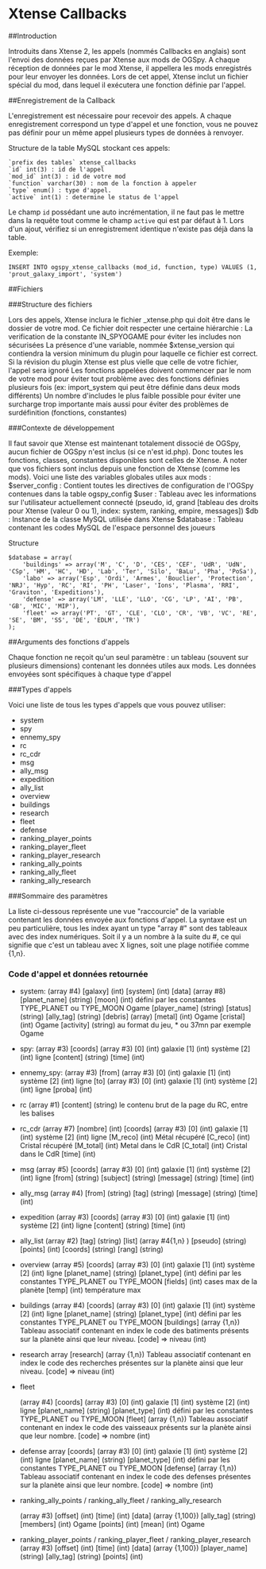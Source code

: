 # Xtense Callbacks

##Introduction

Introduits dans Xtense 2, les appels (nommés Callbacks en anglais) sont l'envoi des données reçues par Xtense aux mods de OGSpy. A chaque réception de données par le mod Xtense, il appellera les mods enregistrés pour leur envoyer les données.
Lors de cet appel, Xtense inclut un fichier spécial du mod, dans lequel il exécutera une fonction définie par l'appel.

##Enregistrement de la Callback

L'enregistrement est nécessaire pour recevoir des appels. A chaque enregistrement correspond un type d'appel et une fonction, vous ne pouvez pas définir pour un même appel plusieurs types de données à renvoyer.

Structure de la table MySQL stockant ces appels:

    `prefix des tables` xtense_callbacks
    `id` int(3) : id de l'appel
    `mod_id` int(3) : id de votre mod
    `function` varchar(30) : nom de la fonction à appeler
    `type` enum() : type d'appel.
    `active` int(1) : determine le status de l'appel

Le champ `id` possédant une auto incrémentation, il ne faut pas le mettre dans la requête tout comme le champ `active` qui est par défaut à 1.
Lors d'un ajout, vérifiez si un enregistrement identique n'existe pas déjà dans la table.

Exemple:

    INSERT INTO ogspy_xtense_callbacks (mod_id, function, type) VALUES (1, 'prout_galaxy_import', 'system')

##Fichiers

###Structure des fichiers

Lors des appels, Xtense inclura le fichier _xtense.php qui doit être dans le dossier de votre mod.
Ce fichier doit respecter une certaine hiérarchie :
La verification de la constante IN_SPYOGAME pour éviter les includes non sécurisées
La présence d'une variable, nommée $xtense_version qui contiendra la version minimum du plugin pour laquelle ce fichier est correct. Si la révision du plugin Xtense est plus vielle que celle de votre fichier, l'appel sera ignoré
Les fonctions appelées doivent commencer par le nom de votre mod pour éviter tout problème avec des fonctions définies plusieurs fois (ex: import_system qui peut être définie dans deux mods différents)
Un nombre d'includes le plus faible possible pour éviter une surcharge trop importante mais aussi pour éviter des problèmes de surdéfinition (fonctions, constantes)

###Contexte de développement

Il faut savoir que Xtense est maintenant totalement dissocié de OGSpy, aucun fichier de OGSpy n'est inclus (si ce n'est id.php). Donc toutes les fonctions, classes, constantes disponibles sont celles de Xtense. A noter que vos fichiers sont inclus depuis une fonction de Xtense (comme les mods). Voici une liste des variables globales utiles aux mods :
$server_config : Contient toutes les directives de configuration de l'OGSpy contenues dans la table ogspy_config
$user : Tableau avec les informations sur l'utilisateur actuellement connecté (pseudo, id, grand [tableau des droits pour Xtense (valeur 0 ou 1), index: system, ranking, empire, messages])
$db : Instance de la classe MySQL utilisée dans Xtense
$database : Tableau contenant les codes MySQL de l'espace personnel des joueurs

Structure

    $database = array(
        'buildings' => array('M', 'C', 'D', 'CES', 'CEF', 'UdR', 'UdN', 'CSp', 'HM', 'HC', 'HD', 'Lab', 'Ter', 'Silo', 'BaLu', 'Pha', 'PoSa'),
        'labo' => array('Esp', 'Ordi', 'Armes', 'Bouclier', 'Protection', 'NRJ', 'Hyp', 'RC', 'RI', 'PH', 'Laser', 'Ions', 'Plasma', 'RRI', 'Graviton', 'Expeditions'),
        'defense' => array('LM', 'LLE', 'LLO', 'CG', 'LP', 'AI', 'PB', 'GB', 'MIC', 'MIP'), 
        'fleet' => array('PT', 'GT', 'CLE', 'CLO', 'CR', 'VB', 'VC', 'RE', 'SE', 'BM', 'SS', 'DE', 'EDLM', 'TR')
    );

##Arguments des fonctions d'appels

Chaque fonction ne reçoit qu'un seul paramètre : un tableau (souvent sur plusieurs dimensions) contenant les données utiles aux mods. Les données envoyées sont spécifiques à chaque type d'appel

###Types d'appels

Voici une liste de tous les types d'appels que vous pouvez utiliser:

* system
* spy
* ennemy_spy
* rc
* rc_cdr
* msg
* ally_msg
* expedition
* ally_list
* overview
* buildings
* research
* fleet
* defense
* ranking_player_points
* ranking_player_fleet
* ranking_player_research
* ranking_ally_points
* ranking_ally_fleet
* ranking_ally_research

###Sommaire des paramètres

La liste ci-dessous représente une vue "raccourcie" de la variable contenant les données envoyée aux fonctions d'appel.
La syntaxe est un peu particulière, tous les index ayant un type "array #" sont des tableaux avec des index numériques.
Soit il y a un nombre à la suite du #, ce qui signifie que c'est un tableau avec X lignes, soit une plage notifiée comme {1,n}.

### Code d'appel et données retournée

* system:
    (array #4)
    [galaxy] (int)
    [system] (int)
    [data] (array #8)
        [planet_name] (string)
        [moon] (int) défini par les constantes TYPE_PLANET ou TYPE_MOON Ogame
        [player_name] (string)
        [status] (string)
        [ally_tag] (string)
        [debris] (array)
        [metal] (int) Ogame
        [cristal] (int) Ogame
    [activity] (string) au format du jeu, * ou 37mn par exemple Ogame

* spy:
    (array #3)
    [coords] (array #3)
        [0] (int) galaxie
        [1] (int) système
        [2] (int) ligne
    [content] (string)
    [time] (int)

* ennemy_spy:
    (array #3)
    [from] (array #3)
        [0] (int) galaxie
        [1] (int) système
        [2] (int) ligne
    [to] (array #3)
        [0] (int) galaxie
        [1] (int) système
        [2] (int) ligne
    [proba] (int)

* rc
    (array #1)
    [content] (string) le contenu brut de la page du RC, entre les balises <body>

* rc_cdr
    (array #7)
    [nombre] (int)
    [coords] (array #3)
        [0] (int) galaxie
        [1] (int) système
        [2] (int) ligne
    [M_reco] (int) Métal récupéré
    [C_reco] (int) Cristal récupéré
    [M_total] (int) Metal dans le CdR
    [C_total] (int) Cristal dans le CdR
    [time] (int)

* msg
    (array #5)
    [coords] (array #3)
        [0] (int) galaxie
        [1] (int) système
        [2] (int) ligne
    [from] (string)
    [subject] (string)
    [message] (string)
    [time] (int)

* ally_msg
    (array #4)
    [from] (string)
    [tag] (string)
    [message] (string)
    [time] (int)

* expedition
    (array #3)
    [coords] (array #3)
        [0] (int) galaxie
        [1] (int) système
        [2] (int) ligne
    [content] (string)
    [time] (int)

* ally_list
    (array #2)
    [tag] (string)
    [list] (array #4{1,n} )
        [pseudo] (string)
        [points] (int)
        [coords] (string)
        [rang] (string)


* overview
    (array #5)
    [coords] (array #3)
        [0] (int) galaxie
        [1] (int) système
        [2] (int) ligne
    [planet_name] (string)
    [planet_type] (int) défini par les constantes TYPE_PLANET ou TYPE_MOON
    [fields] (int) cases max de la planète
    [temp] (int) température max

* buildings
    (array #4)
    [coords] (array #3)
        [0] (int) galaxie
        [1] (int) système
        [2] (int) ligne
    [planet_name] (string)
    [planet_type] (int) défini par les constantes TYPE_PLANET ou TYPE_MOON
    [buildings] (array {1,n})
        Tableau associatif contenant en index le code des batiments présents sur la planète ainsi que leur niveau.
        [code] => niveau (int)

* research
    array
    [research] (array {1,n})
        Tableau associatif contenant en index le code des recherches présentes sur la planète ainsi que leur niveau.
        [code] => niveau (int)

* fleet

    (array #4)
    [coords] (array #3)
        [0] (int) galaxie
        [1] (int) système
        [2] (int) ligne
    [planet_name] (string)
    [planet_type] (int) défini par les constantes TYPE_PLANET ou TYPE_MOON
    [fleet] (array {1,n})
        Tableau associatif contenant en index le code des vaisseaux présents sur la planète ainsi que leur nombre.
        [code] => nombre (int)

* defense
    array
    [coords] (array #3)
        [0] (int) galaxie
        [1] (int) système
        [2] (int) ligne
    [planet_name] (string)
    [planet_type] (int) défini par les constantes TYPE_PLANET ou TYPE_MOON
    [defense] (array {1,n})
        Tableau associatif contenant en index le code des defenses présentes sur la planète ainsi que leur nombre.
        [code] => nombre (int)


* ranking_ally_points / ranking_ally_fleet / ranking_ally_research

    (array #3)
    [offset] (int)
    [time] (int)
    [data] (array {1,100})
        [ally_tag] (string)
        [members] (int) Ogame
        [points] (int)
        [mean] (int) Ogame

* ranking_player_points / ranking_player_fleet / ranking_player_research
    (array #3)
    [offset] (int)
    [time] (int)
    [data] (array {1,100})
        [player_name] (string)
        [ally_tag] (string)
        [points] (int)

